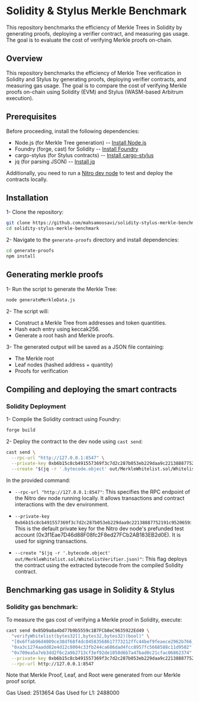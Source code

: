 # Solidity & Stylus Merkle Benchmark

This repository benchmarks the efficiency of Merkle Trees in Solidity by generating proofs, deploying a verifier contract, and measuring gas usage. The goal is to evaluate the cost of verifying Merkle proofs on-chain.

## Overview

This repository benchmarks the efficiency of Merkle Tree verification in Solidity and Stylus by generating proofs, deploying verifier contracts, and measuring gas usage. The goal is to compare the cost of verifying Merkle proofs on-chain using Solidity (EVM) and Stylus (WASM-based Arbitrum execution).

## Prerequisites

Before proceeding, install the following dependencies:

- Node.js (for Merkle Tree generation) -- [Install Node.js](https://nodejs.org/en)
- Foundry (forge, cast) for Solidity -- [Install Foundry](https://book.getfoundry.sh/getting-started/installation)
- cargo-stylus (for Stylus contracts) -- [Install cargo-stylus](https://docs.arbitrum.io/stylus/quickstart#installing-cargo-stylus)
- jq (for parsing JSON) -- [Install jq](https://jqlang.org/download/)

Additionally, you need to run a [Nitro dev node](https://github.com/OffchainLabs/nitro-devnode/tree/main?tab=readme-ov-file) to test and deploy the contracts locally.

## Installation

1- Clone the repository:

```bash
git clone https://github.com/mahsamoosavi/solidity-stylus-merkle-benchmark.git
cd solidity-stylus-merkle-benchmark
```

2- Navigate to the `generate-proofs` directory and install dependencies:

```bash
cd generate-proofs
npm install

```

## Generating merkle proofs

1- Run the script to generate the Merkle Tree:

```bash
node generateMerkleData.js
```
2- The script will:
- Construct a Merkle Tree from addresses and token quantities.
- Hash each entry using keccak256.
- Generate a root hash and Merkle proofs.

3- The generated output will be saved as a JSON file containing:
- The Merkle root
- Leaf nodes (hashed address + quantity)
- Proofs for verification

## Compiling and deploying the smart contracts

### Solidity Deployment

1- Compile the Solidity contract using Foundry:

```bash
forge build
```
2- Deploy the contract to the dev node using `cast send`:

```bash
cast send \
  --rpc-url "http://127.0.0.1:8547" \
  --private-key 0xb6b15c8cb491557369f3c7d2c287b053eb229daa9c22138887752191c9520659 \
  --create "$(jq -r '.bytecode.object' out/MerkleWhitelist.sol/WhitelistVerifier.json)"
```
In the provided command:

- `--rpc-url "http://127.0.0.1:8547"`: This specifies the RPC endpoint of the Nitro dev node running locally. It allows transactions and contract interactions with the dev environment.

- `--private-key 0xb6b15c8cb491557369f3c7d2c287b053eb229daa9c22138887752191c9520659`: This is the default private key for the Nitro dev node's prefunded test account (0x3f1Eae7D46d88F08fc2F8ed27FCb2AB183EB2d0E). It is used for signing transactions.

- `--create "$(jq -r '.bytecode.object' out/MerkleWhitelist.sol/WhitelistVerifier.json)"`: This flag deploys the contract using the extracted bytecode from the compiled Solidity contract.


## Benchmarking gas usage in Solidity & Stylus

### Solidity gas benchmark:
To measure the gas cost of verifying a Merkle proof in Solidity, execute:

```bash
cast send 0x85D9a8a4bd77b9b5559c1B7FCb8eC9635922Ed49 \
  "verifyWhitelist(bytes32[],bytes32,bytes32)(bool)" \
  "[0x6ffab96d4009ce38df68f4dc04583568617773212ffc44bef9feaece2962b766,0xb7a6405fe2217253295ac09a8724c38c054f1550bde8f10fdfe324527bb528b9]"\
  "0xa3c1274aadd82e4d12c8004c33fb244ca686dad4fcc8957fc5668588c11d9502" \
  "0x709ea5a7eb3dd2f6c2a9b2713cf3ef92de1058d6b7a47bad0c21cfac06862374" \
  --private-key 0xb6b15c8cb491557369f3c7d2c287b053eb229daa9c22138887752191c9520659 \
  --rpc-url http://127.0.0.1:8547
```
Note that Merkle Proof, Leaf, and Root were generated from our Merkle proof script.


Gas Used: 2513654
Gas Used for L1: 2488000